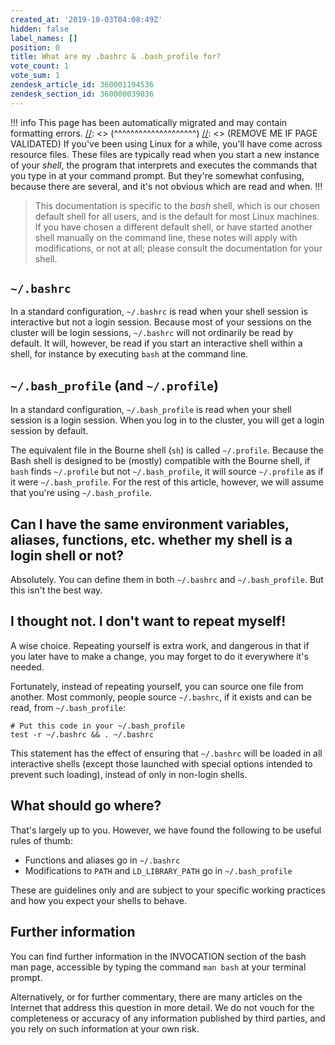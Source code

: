 ```yaml
---
created_at: '2019-10-03T04:08:49Z'
hidden: false
label_names: []
position: 0
title: What are my .bashrc & .bash_profile for?
vote_count: 1
vote_sum: 1
zendesk_article_id: 360001194536
zendesk_section_id: 360000039036
---
```



[//]: <> (REMOVE ME IF PAGE VALIDATED)
[//]: <> (vvvvvvvvvvvvvvvvvvvv)
!!! info
    This page has been automatically migrated and may contain formatting errors.
[//]: <> (^^^^^^^^^^^^^^^^^^^^)
[//]: <> (REMOVE ME IF PAGE VALIDATED)
If you've been using Linux for a while, you'll have come across resource
files. These files are typically read when you start a new instance of
your *shell*, the program that interprets and executes the commands that
you type in at your command prompt. But they're somewhat confusing,
because there are several, and it's not obvious which are read and when.
!!!
>
> This documentation is specific to the *bash* shell, which is our
> chosen default shell for all users, and is the default for most Linux
> machines. If you have chosen a different default shell, or have
> started another shell manually on the command line, these notes will
> apply with modifications, or not at all; please consult the
> documentation for your shell.

## `~/.bashrc`

In a standard configuration, `~/.bashrc` is read when your shell session
is interactive but not a login session. Because most of your sessions on
the cluster will be login sessions, `~/.bashrc` will not ordinarily be
read by default. It will, however, be read if you start an interactive
shell within a shell, for instance by executing `bash` at the command
line.

## `~/.bash_profile` (and `~/.profile`)

In a standard configuration, `~/.bash_profile` is read when your shell
session is a login session. When you log in to the cluster, you will get
a login session by default.

The equivalent file in the Bourne shell (`sh`) is called `~/.profile`.
Because the Bash shell is designed to be (mostly) compatible with the
Bourne shell, if `bash` finds `~/.profile` but not `~/.bash_profile`, it
will source `~/.profile` as if it were `~/.bash_profile`. For the rest
of this article, however, we will assume that you're using
`~/.bash_profile`.

## Can I have the same environment variables, aliases, functions, etc. whether my shell is a login shell or not?

Absolutely. You can define them in both `~/.bashrc` and
`~/.bash_profile`. But this isn't the best way.

## I thought not. I don't want to repeat myself!

A wise choice. Repeating yourself is extra work, and dangerous in that
if you later have to make a change, you may forget to do it everywhere
it's needed.

Fortunately, instead of repeating yourself, you can source one file from
another. Most commonly, people source `~/.bashrc`, if it exists and can
be read, from `~/.bash_profile`:

    # Put this code in your ~/.bash_profile
    test -r ~/.bashrc && . ~/.bashrc

This statement has the effect of ensuring that `~/.bashrc` will be
loaded in all interactive shells (except those launched with special
options intended to prevent such loading), instead of only in non-login
shells.

## What should go where?

That's largely up to you. However, we have found the following to be
useful rules of thumb:

-   Functions and aliases go in `~/.bashrc`
-   Modifications to `PATH` and `LD_LIBRARY_PATH` go in
    `~/.bash_profile`

These are guidelines only and are subject to your specific working
practices and how you expect your shells to behave.

## Further information

You can find further information in the INVOCATION section of the bash
man page, accessible by typing the command `man bash` at your terminal
prompt.

Alternatively, or for further commentary, there are many articles on the
Internet that address this question in more detail. We do not vouch for
the completeness or accuracy of any information published by third
parties, and you rely on such information at your own risk.
